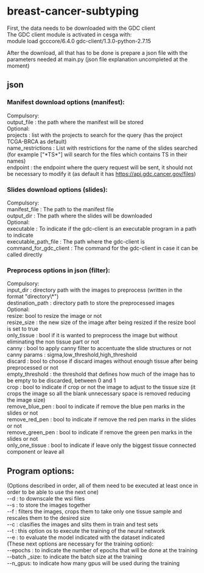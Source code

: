 # breast-cancer-subtyping

First, the data needs to be downloaded with the GDC client  
The GDC client module is activated in cesga with:  
module load gcccore/6.4.0 gdc-client/1.3.0-python-2.7.15  

After the download, all that has to be done is prepare a json file with the parameters needed at main.py
(json file explanation uncompleted at the moment)  
## json

### Manifest download options (manifest):  
Compulsory:  
output_file : the path where the manifest will be stored  
Optional:  
projects : list with the projects to search for the query (has the project TCGA-BRCA as default)  
name_restrictions : List with restrictions for the name of the slides searched (for example ["\*TS\*"] will search for the files which contains TS in their names)  
endpoint : the endpoint where the query request will be sent, it should not be necessary to modify it (as default it has https://api.gdc.cancer.gov/files)  

### Slides download options (slides): 
Compulsory:  
manifest_file : The path to the manifest file  
output_dir : The path where the slides will be downloaded  
Optional:  
executable : To indicate if the gdc-client is an executable program in a path to indicate  
executable_path_file : The path where the gdc-client is  
command_for_gdc_client : The command for the gdc-client in case it can be called directly

### Preprocess options in json (filter):  
Compulsory:  
input_dir : directory path with the images to preprocess (written in the format "directory\\*")  
destination_path : directory path to store the preprocessed images  
Optional:  
resize: bool to resize the image or not  
resize_size : the new size of the image after being resized if the resize bool is set to true  
only_tissue : bool if it is wanted to preprocess the image but without eliminating the non tissue part or not  
canny : bool to apply canny filter to accentuate the slide structures or not  
canny params : sigma,low_threshold,high_threshold  
discard : bool to choose if discard images without enough tissue after being preprocessed or not  
empty_threshold : the threshold that defines how much of the image has to be empty to be discarded, between 0 and 1  
crop : bool to indicate if crop or not the image to adjust to the tissue size (it crops the image so all the blank unnecessary space is removed reducing the image size)  
remove_blue_pen : bool to indicate if remove the blue pen marks in the slides or not  
remove_red_pen : bool to indicate if remove the red pen marks in the slides or not  
remove_green_pen : bool to indicate if remove the green pen marks in the slides or not  
only_one_tissue : bool to indicate if leave only the biggest tissue connected component or leave all  


## Program options:  
(Options described in order, all of them need to be executed at least once in order to be able to use the next one)  
--d : to downscale the wsi files  
--s : to store the images together  
--f : filters the images, crops them to take only one tissue sample and rescales them to the desired size  
--c : clasifies the images and slits them in train and test sets  
--t : this option os to execute the training of the neural network  
--e : to evaluate the model indicated with the dataset indicated  
(These next options are necessary for the training option):  
--epochs : to indicate the number of epochs that will be done at the training  
--batch _size: to indicate the batch size at the training  
--n_gpus: to indicate how many gpus will be used during the training  

